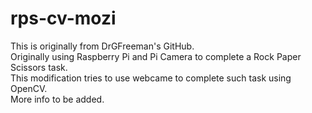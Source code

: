 # rps-cv-mozi
This is originally from DrGFreeman's GitHub.<br />
Originally using Raspberry Pi and Pi Camera to complete a Rock Paper Scissors task.<br />
This modification tries to use webcame to complete such task using OpenCV.<br />
More info to be added.<br />
